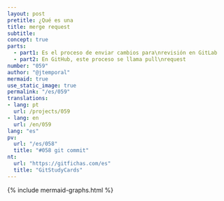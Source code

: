 ```yaml
---
layout: post
pretitle: ¿Qué es una 
title: merge request
subtitle:
concept: true
parts:
  - part1: Es el proceso de enviar cambios para\nrevisión en GitLab
  - part2: En GitHub, este proceso se llama pull\nrequest
number: "059"
author: "@jtemporal"
mermaid: true
use_static_image: true
permalink: "/es/059"
translations:
- lang: pt
  url: /projects/059
- lang: en
  url: /en/059
lang: "es"
pv:
  url: "/es/058"
  title: "#058 git commit"
nt:
  url: "https://gitfichas.com/es"
  title: "GitStudyCards"
---
```

{% include mermaid-graphs.html %}
